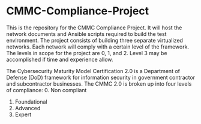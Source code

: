 # CMMC-Compliance-Project
This is the repository for the CMMC Compliance Project.  It will host the
network documents and Ansible scripts required to build the test environment.
The project consists of building three separate virtualized networks.  Each
network will comply with a certain level of the framework.  The levels in scope
for the project are 0, 1, and 2.  Level 3 may be accomplished if time and
experience allow.

The Cybersecurity Maturity Model Certification 2.0 is a Department of
Defense (DoD) framework for information security in government contractor and
subcontractor businesses.  The CMMC 2.0 is broken up into four levels of
compliance:
0. Non compliant
1. Foundational
2. Advanced
3. Expert
